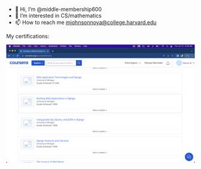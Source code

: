- 👋 Hi, I’m @middle-membership600
- 👀 I’m interested in CS/mathematics
- 📫 How to reach me mjohnsonnoya@college.harvard.edu

My certifications:

![Django For Everybody](https://github.com/middle-membership600/middle-membership600/blob/main/Screenshot%202023-06-15%20at%2010.26.51%20AM.png)
<!---
middle-membership600/middle-membership600 is a ✨ special ✨ repository because its `README.md` (this file) appears on your GitHub profile.
You can click the Preview link to take a look at your changes.
--->
